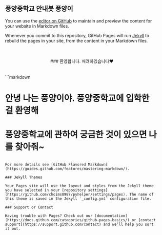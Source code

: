 ## 풍양중학교 안내봇 풍양이
You can use the [editor on GitHub](https://github.com/choims8987/pyhelper/edit/gh-pages/index.md) to maintain and preview the content for your website in Markdown files.

Whenever you commit to this repository, GitHub Pages will run [Jekyll](https://jekyllrb.com/) to rebuild the pages in your site, from the content in your Markdown files.

<br>
<br>
<center>### 환영합니다. 배려하겠습니다♥</center>
<br>
<br>
```markdown

# 안녕 나는 풍양이야. 풍양중학교에 입학한 걸 환영해
# 풍양중학교에 관하여 궁금한 것이 있으면 나를 찾아줘~


```

For more details see [GitHub Flavored Markdown](https://guides.github.com/features/mastering-markdown/).

### Jekyll Themes

Your Pages site will use the layout and styles from the Jekyll theme you have selected in your [repository settings](https://github.com/choims8987/pyhelper/settings/pages). The name of this theme is saved in the Jekyll `_config.yml` configuration file.

### Support or Contact

Having trouble with Pages? Check out our [documentation](https://docs.github.com/categories/github-pages-basics/) or [contact support](https://support.github.com/contact) and we’ll help you sort it out.
